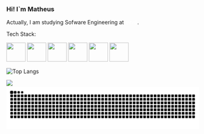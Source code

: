 ### Hi! I`m Matheus

Actually, I am studying Sofware Engineering at <a href="https://www.inteli.edu.br/" style="text-decoration: none; color: white;">Inteli</a>.

Tech Stack:



<img src="https://cdn.jsdelivr.net/gh/devicons/devicon/icons/python/python-original.svg" height="50vh" width="50vh"/> <img src="https://cdn.jsdelivr.net/gh/devicons/devicon/icons/javascript/javascript-original.svg" height="50vh" width="50vh"/> <img src="https://cdn.jsdelivr.net/gh/devicons/devicon/icons/go/go-original.svg" height="50vh" width="50vh"/> <img src="https://cdn.jsdelivr.net/gh/devicons/devicon/icons/linux/linux-original.svg" height="50vh" width="50vh"/> <img src="https://cdn.jsdelivr.net/gh/devicons/devicon/icons/docker/docker-original.svg" height="50vh" width="50vh"/> <img src="https://cdn.jsdelivr.net/gh/devicons/devicon/icons/csharp/csharp-original.svg" height="50vh" width="50vh"/>
          

![Top Langs](https://github-readme-stats.vercel.app/api/top-langs/?username=omatheu&layout=compact)


<a href="https://www.linkedin.com/in/omatheusrsantos/" img="https://www.linkedin.com/in/omatheusrsantos/"> <a/>

<img src="https://img.shields.io/badge/LinkedIn-0077B5?style=for-the-badge&logo=linkedin&logoColor=white" href="https://www.linkedin.com/in/omatheusrsantos/" />

<a href="https://www.linkedin.com/in/omatheusrsantos/" img="https://www.linkedin.com/in/omatheusrsantos/"> 
<picture>
  <source media="(prefers-color-scheme: dark)" srcset="https://raw.githubusercontent.com/omatheu/omatheu/output/github-contribution-grid-snake-dark.svg">
  <source media="(prefers-color-scheme: light)" srcset="https://raw.githubusercontent.com/omatheu/omatheu/output/github-contribution-grid-snake.svg">
  <img alt="github contribution grid snake animation" src="https://raw.githubusercontent.com/omatheu/omatheu/output/github-contribution-grid-snake.svg">
</picture>
<a/>
